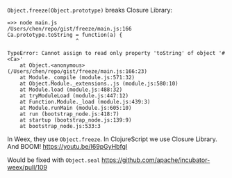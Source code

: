 
`Object.freeze(Object.prototype)` breaks Closure Library:


```
=>> node main.js
/Users/chen/repo/gist/freeze/main.js:166
Ca.prototype.toString = function(a) {
                      ^

TypeError: Cannot assign to read only property 'toString' of object '#<Ca>'
    at Object.<anonymous> (/Users/chen/repo/gist/freeze/main.js:166:23)
    at Module._compile (module.js:571:32)
    at Object.Module._extensions..js (module.js:580:10)
    at Module.load (module.js:488:32)
    at tryModuleLoad (module.js:447:12)
    at Function.Module._load (module.js:439:3)
    at Module.runMain (module.js:605:10)
    at run (bootstrap_node.js:418:7)
    at startup (bootstrap_node.js:139:9)
    at bootstrap_node.js:533:3
```

In Weex, they use `Object.freeze`. In ClojureScript we use Closure Library. And BOOM! https://youtu.be/I69pGyHbfgI

Would be fixed with `Object.seal` https://github.com/apache/incubator-weex/pull/109
